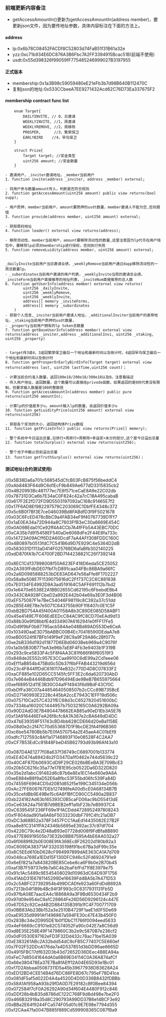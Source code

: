 ### 前端更新内容备注
- getAccessAmountIn()更新为getAccessAmountIn(address member)，要更新json文件，因为要传地址参数，具体内容标注在下面的方法上。

#### address
- lp:0x6b78C08452FACDf8C52803d74FaB51f31B61a32e
- yzz:0xc71b934E6DC876A3B6Fbc7A2FF3394915Bcac51B(前端不使用)
- usdt:0x55d398326f99059fF775485246999027B3197955

#### 正式版本
- membership:0x1a3B98c59059480eE21eFb3b7d98B640B112470C
- 复制json的地址:0x533CCbeeA7EE9271432Acd62C76D73Ea337675F2


#### membership contract func list
```solidity
    enum Target{
        DAILYINVITE, // 0，日邀请
        WEEKLYINVITE, //1，周邀请
        WEEKLYREMOVE, //2，周移除
        PROSPER,      //3，繁荣保卫
        EARLYBIRD    //4，早鸟保卫
    }

    struct Prize{
        Target target; //奖金类型
        uint256 amount; //奖金数量
    }

- 邀请用户，_inviter邀请地址，_member当前用户
1. function invite(address _inviter, address _member) external;

- 将用户参与数量amount传入，判断是否符合规则
2. function getAccessAmount(uint256 amount) public view returns(bool supp);

- 用户质押，member当前用户，amount要质押的usdt数量，member邀请人不能为空,否则报错
3. function provide(address member, uint256 amount) external;

- 获取首码地址
4. function leader() external view returns(address);

- 移除流动性，member当前用户，amount要移除流动性的数量,这里注意因为lp代币在用户钱包中，要移除lp必须对membership进行授权，否则执行失败
5. function removeLuidity(address member, uint256 amount) external;


_dailyInvite当前用户当日邀请业绩，_weeklyRemove当前用户通过dapp移除流动性的一周总数量lp。
- _subordinates当前用户邀请的用户列表，_weeklyInvite当周的邀请总业绩，_inviteForm当前用户直接推荐的地址列表，_inviteNum直接推荐的总人数
6. function getUserInfo(address member) external view returns(
        uint256 _dailyInvite, 
        uint256 _weeklyRemove,
        uint256 _weeklyInvite,
        address[] memory _inviteForms,
        address[] memory _subordinates
    )
- 获取个人信息,_inviter当前用户邀请人地址，_additionalInviter当前用户的直荐地址，_staking当前用户质押的usdt数量，
- _property当前用户拥有的lp token总数量
7. function getBaseUserInfo(address member) external view returns(address _inviter,address _additionalInvi, uint256 _staking, uint256 _property)


- target传3或4，3返回繁荣保卫最后一个地址和最新时间以及倒计时，4返回早鸟保卫最后一个地址和最新时间以及倒计时
8. function getProsperOrEarlyBirdInfo(Target target) external view returns(address last, uint256 lastTime,uint256 count)；

- 计算当前合约准入数量，返回100e18/200e18/300e18以及0。注意看描述
- 传入用户地址，返回数量，这个数量可以直接给privode函数，如果返回的是0则代表没有限制，但要求输入数量是100的整数倍
9. function getAccessAmountIn(address member) public pure returns(uint256 amountIn);

- 计算lp的价值是多少u，amount输入lp的数量，会返回价值多少u
10. function getLuidityPrice(uint256 amount) external view returns(uint256)

- 获取各个奖池的大小，返回结构体Prize数组
11. function getPrizeInfo() public view returns(Prize[] memory);

- 整个系统中今日溢出总量,日排行+周排行+周移除+幸运奖+未分的部分,这个是今日溢出总量
12. function totalSurplus() external view returns(uint256);

- 整个池子中截止目前溢出总量
13. function getTruthSurplus() external view returns(uint256)；

```
#### 测试地址(合约测试使用)

//0x5B38Da6a701c568545dCfcB03FcB875f56beddC4
//0xAb8483F64d9C6d1EcF9b849Ae677dD3315835cb2
//0x4B20993Bc481177ec7E8f571ceCaE8A9e22C02db
//0x78731D3Ca6b7E34aC0F824c42a7cC18A495cabaB
//0x617F2E2fD72FD9D5503197092aC168c91465E7f2
//0x17F6AD8Ef982297579C203069C1DbfFE4348c372
//0x5c6B0f7Bf3E7ce046039Bd8FABdfD3f9F5021678
//0x03C6FcED478cBbC9a4FAB34eF9f40767739D1Ff7
//0x1aE0EA34a72D944a8C7603FfB3eC30a6669E454C
//0x0A098Eda01Ce92ff4A4CCb7A4fFFb5A43EBC70DC
//0xCA35b7d915458EF540aDe6068dFe2F44E8fa733c
//0x14723A09ACff6D2A60DcdF7aA4AFf308FDDC160C
//0x4B0897b0513fdC7C541B6d9D7E929C4e5364D2dB
//0x583031D1113aD414F02576BD6afaBfb302140225
//0xdD870fA1b7C4700F2BD7f44238821C26f7392148

//0x8EC1Cd137898008f50A623EF418D6eda5CE25052
//0x2A393fFdbDE07fbf7cD891caa04FBc86BA9a66fC
//0x2a6D0985888253bDE83AD647e56aFfe8F1702227
//0x58a8e508E7F1139075616dC2Ff737C2C6C881838
//0x7E0134FE4992D9A3ad519164C5AFF691112b7bd2
//0x1e6470e6538E2A1BB02655Cd62195c6FbebdEBb4
//0x343C8A928FCbeD2a992E442b04e69a3E0F3d4B06
//0xEF575087F1e7BeC54046F98119c8C392a37c51dd
//0x2B5E48E78e7e5071C643755b90F1f8407c0E1C5F
//0xbB2BD754A45f400A01158A8b3C89DE085D58ABF1
//0x45e4149E7F606EdEEDcC84AC9fC8CD70eEAd9d13
//0x88b30e9f08bbfE4d334907A6162941e0fFF17Fe5
//0xDd9f9bF0b87795acb584Ae048Bd69AD553De6CeA
//0x10349DaaE3D75bABBC00B4Ec70416590DEdaA7e8
//0xeB00524f87BFb149f9eF28C9a9F29A86c2Bf077c
//0xe2bB336d192d11877D6EBd0603Beb969a4C9076f
//0x1a0b5B30B771eA3e96b7aE8F4Fb3e9403b1F319B
//0x293c9ce5833F4c5F8f4AA3C81f666f86f60519f3
//0x848de2E552c957E3CCaa9910C6dE99a2Cd1eee06
//0xEf11aB854b475Bd0c5Db37f6bFFAB443219d656d
//0x23c4F844ffDdC6161174eB32c770D4D8C07833F2
//0xaCF885e102D65CC5145fc5FF3E2c6da620730AbD
//0x7e664eB4446Bdb97D96494Ede9BeB7B655975664
//0xef689512d11E3B30C04afFf4943f6d9BdF43Cf0C
//0xbDfFa36C07a44854640508507b2cCCc89B735BcE
//0xD27140993E2228c445bA2ccE7943C1EFF19d506c
//0x075710Ca257C4321fEC68d3cC6527820451600bC
//0x7334ba16020C1444957b75032165C0A6292BA09a
//0x90D2AdD3E7B4804478662EAB85a90eD1Eb3A5E76
//0xf3A916446EFeA26f8cfc8A7A387e2cBA649dD4DC
//0x47bE39359F51743cBD4bb628CDE66d20eBa1158E
//0x08d0e2c2f47C70d553687D1F9bcDE2fA4f96B360
//0xc6be54780Bb5b7E0fA570754a2E45aeA4C01bEf9
//0xdfc7127593c8Af1a17146893F10e08528F4C2AA7
//0xCF7B53EdCc91848FbeD45B62793d93b96Af43a10

//0x087D4AE1277f08a637f36749cC6897001b133774
//0xEE4D474a89424b2FD347Da1f0462e744d5639c22
//0x40C4F87Db0693CdD9F29CE026bBEeBA3E709BcE3
//0x20b5C6216c35a77e17B1E95cb0522Da6D322D820
//0x35e2d1abcC91482d6cB7b6e8Ee1EC14e660e9A8A
//0xeE884eB8f9aD52E6a8fbc53F55bd06fc539Fa84D
//0x74556F6964CD5d20B1d852f5e199C345134eD56b
//0xAc27FE606767DEb127498feA00d5cE0A68134B7B
//0x35cefdBb9E49Be15c6A6f1BfCD90CC5490a2B837
//0xb224182Ad63b165393C0B5caFD06ac9bD55413dE
//0xCe63A24a7561B7d9BEB2eff1a1bF23b7eB9937C4
//0xC639545F236FF69e1FfACDdd4728952497808243
//0xfF804dad901a6A6bF5033230dbF791C4fc21aDB7
//0xDC3d68B52a378F3457FCC1AaEd14435082E27B2F
//0xa8e81C3141fFA24346b5695eE392ac37c97df704
//0x4226C79c4e2D48aB93e07728d008f9FdBfa8B890
//0x477E86919505b73E32b0BB87595A4bE6AA032a27
//0x6f0689f82b0E008E9fA368Ec8F26202d180b92a3
//0xC609DA38371AF332035198f91bc67Ba3dF99c35e
//0x8C5EEd610bD628cF994997899dAE363CA1A7d709
//0x048ca769Ea1EDd15F130DFC946c52Fd6924791e9
//0x6eEf821a7a843820BE85Cebe8ca6F9b0e2B70b45
//0xaf3B7F59737e9b7a6C4b2baFbfFd71f8E3979e75
//0x91c1Ac5489c9E545408029d10963dC64D93F1756
//0x41AbD31E6781145299De16639Fd4BA5b7A471D53
//0x2c5ABFC27392954b499DCADfe923a60FdDd8692A
//0x7213b04f189b4Bc94f3F993c0C6317931131Fb5D
//0x97fbA08E7aacEA4c18868A9a3F9Bd6530434F2b9
//0x97d09e954eC9a1C28864Fe26D56D9296124c447E
//0x67D52c92Ced4B2D884135B391b1fC4F700771709
//0x0BB83Ab23Bb152a3e2510B4729F1aeE1d0F5De69
//0xaE9535d9991Af1496867a594FE30c47E43b450F0
//0x283Bc34e2D995DE1b0f1DbC11766f0094eed5633
//0x4eF6669cC9101e82C574052Fa90c042E7a8C56d9
//0xd8E35E258E49F1479860C3b2e9c5870B7e236cf2
//0x0dF0530E97162eFD3F32Dd432c78ac71be15A039
//0xE383261ABc2A32bdd54dC9cFB5C77407C5E660ef
//0x7F02F52DDcA176da7a4D537851d3bDD96ae6665D
//0x4915FBC17df632D3b43d72652D36DEec4B8EA94a
//0xFeC7d85041644dA0a6B69E04114C0A36A874afCf
//0x66e380478Ea37E7Ba8fAEff12A04E65D93e1Bc01
//0xf7D2Abbaa05087311D5a45b39677938DB3628A24
//0xED12BD4CEE14B4d76DC86FE8D67c795eF78D41ce
//0x081dF5af5d022D4A4a4520D4D0D336B8432fDBBb
//0x58A1Af958aA93b29fDA0D7E29182cBf0Bee84394
//0x072584f7cF0A26292A90d34f604E4480F912c846
//0xDDf28b4bB35d8786dC122C768F9d8d498e7be2F0
//0x466B32918a35d8C290793A99DD37B6e14BCF3e92
//0xBBa2E64f9244FCa574F05d01c9E7E98e7794d355
//0xf2CAa47fa0047B885f889Cd599908365C087fBa9

